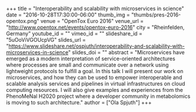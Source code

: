 +++
title = "Interoperability and scalability with microservices in science"
date = "2016-10-28T17:30:00-06:00"
thumb_img = "thumbs/pres-2016-opentox.png"
venue = "OpenTox Euro 2016"
venue_url = "http://www.opentox.net/events/opentox-euro-2016"
city = "Rheinfelden, Germany"
youtube_id = ""
vimeo_id = ""
slideshare_id = "5uOoViVGOUcpVG"
slides_url = "https://www.slideshare.net/ospjuth/interoperability-and-scalability-with-microservices-in-science"
slides_doi = ""
abstract = "Microservices have emerged as a modern interpretation of service-oriented architectures where processes are small and communicate over a network using lightweight protocols to fulfill a goal. In this talk I will present our work on microservices, and how they can be used to empower interoperable and scalable analysis services and pipelines in virtual infrastructures on cloud computing resources. I will also give examples and experiences from the PhenoMeNal H2020 project where a developer community in metabolomics is moving to such architecture."
author = ["Ola Spjuth"]
+++

